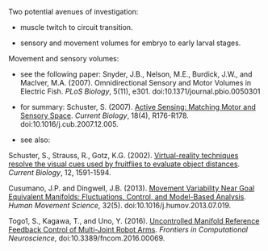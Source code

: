 Two potential avenues of investigation:

* muscle twitch to circuit transition.

* sensory and movement volumes for embryo to early larval stages.

Movement and sensory volumes:

* see the following paper: Snyder, J.B., Nelson, M.E., Burdick, J.W., and MacIver, M.A. (2007). Omnidirectional Sensory and Motor Volumes in Electric Fish. _PLoS Biology_, 5(11), e301. doi:10.1371/journal.pbio.0050301

* for summary: Schuster, S. (2007). [Active Sensing: Matching Motor and Sensory Space](https://www.sciencedirect.com/science/article/pii/S0960982207023561). _Current Biology_, 18(4), R176-R178. doi:10.1016/j.cub.2007.12.005.

* see also: 

Schuster, S., Strauss, R., Gotz, K.G. (2002). [Virtual-reality techniques resolve the visual cues used by fruitflies to evaluate object distances](https://www.sciencedirect.com/science/article/pii/S0960982202011417). _Current Biology_, 12, 1591-1594.

Cusumano, J.P. and Dingwell, J.B. (2013). [Movement Variability Near Goal Equivalent Manifolds: Fluctuations, Control, and Model-Based Analysis](https://www.sciencedirect.com/science/article/abs/pii/S0167945713001036). _Human Movement Science_, 32(5). doi:10.1016/j.humov.2013.07.019.

Togo1, S., Kagawa, T., and Uno, Y. (2016). [Uncontrolled Manifold Reference Feedback Control of Multi-Joint Robot Arms](https://www.frontiersin.org/articles/10.3389/fncom.2016.00069/full). _Frontiers in Computational Neuroscience_, doi:10.3389/fncom.2016.00069.
